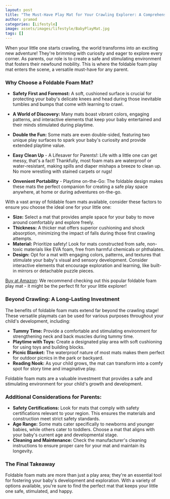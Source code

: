 ```yaml
---
layout: post
title: "The Must-Have Play Mat for Your Crawling Explorer: A Comprehensive Guide to Foldable Foam Mats"
author: pramod
categories: [Lifestyle]
image: assets/images/lifestyle/BabyPlayMat.jpg
tags: []
---
```


When your little one starts crawling, the world transforms into an exciting new adventure! They're brimming with curiosity and eager to explore every corner. As parents, our role is to create a safe and stimulating environment that fosters their newfound mobility. This is where the foldable foam play mat enters the scene, a versatile must-have for any parent.

### Why Choose a Foldable Foam Mat?

- **Safety First and Foremost:** A soft, cushioned surface is crucial for protecting your baby's delicate knees and head during those inevitable tumbles and bumps that come with learning to crawl.

- **A World of Discovery:** Many mats boast vibrant colors, engaging patterns, and interactive elements that keep your baby entertained and their minds stimulated during playtime.

- **Double the Fun:** Some mats are even double-sided, featuring two unique play surfaces to spark your baby's curiosity and provide extended playtime value.

- **Easy Clean Up** - A Lifesaver for Parents!: Life with a little one can get messy, that's a fact! Thankfully, most foam mats are waterproof or water-resistant, making spills and diaper mishaps a breeze to clean up. No more wrestling with stained carpets or rugs!

- **Onvenient Portability** - Playtime on-the-Go: The foldable design makes these mats the perfect companion for creating a safe play space anywhere, at home or during adventures on-the-go.

With a vast array of foldable foam mats available, consider these factors to ensure you choose the ideal one for your little one:

- **Size:** Select a mat that provides ample space for your baby to move around comfortably and explore freely.
- **Thickness:** A thicker mat offers superior cushioning and shock absorption, minimizing the impact of falls during those first crawling attempts.
- **Material:** Prioritize safety! Look for mats constructed from safe, non-toxic materials like EVA foam, free from harmful chemicals or phthalates.
- **Design:** Opt for a mat with engaging colors, patterns, and textures that stimulate your baby's visual and sensory development. Consider interactive elements that encourage exploration and learning, like built-in mirrors or detachable puzzle pieces.

[Buy at Amazon](https://amzn.to/3vqXknV): We recommend checking out this popular foldable foam play mat - it might be the perfect fit for your little explorer!

### Beyond Crawling: A Long-Lasting Investment

The benefits of foldable foam mats extend far beyond the crawling stage! These versatile playmats can be used for various purposes throughout your child's development, including:

- **Tummy Time:** Provide a comfortable and stimulating environment for strengthening neck and back muscles during tummy time.
- **Playtime with Toys:** Create a designated play area with soft cushioning for using toys and building blocks.
- **Picnic Blanket:** The waterproof nature of most mats makes them perfect for outdoor picnics in the park or backyard.
- **Reading Nook:** As your child grows, the mat can transform into a comfy spot for story time and imaginative play.

Foldable foam mats are a valuable investment that provides a safe and stimulating environment for your child's growth and development.

### Additional Considerations for Parents:

- **Safety Certifications:** Look for mats that comply with safety certifications relevant to your region. This ensures the materials and construction meet strict safety standards.
- **Age Range:** Some mats cater specifically to newborns and younger babies, while others cater to toddlers. Choose a mat that aligns with your baby's current age and developmental stage.
- **Cleaning and Maintenance:** Check the manufacturer's cleaning instructions to ensure proper care for your mat and maintain its longevity.

### The Final Takeaway

Foldable foam mats are more than just a play area; they're an essential tool for fostering your baby's development and exploration. With a variety of options available, you're sure to find the perfect mat that keeps your little one safe, stimulated, and happy.
